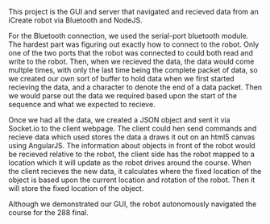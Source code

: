 This project is the GUI and server that navigated and recieved data from an iCreate robot via Bluetooth and NodeJS.

For the Bluetooth connection, we used the serial-port bluetooth module. The hardest part was figuring out exactly how to connect to the robot.  Only one of the two ports that the robot was connected to could both read and write to the robot.  Then, when we recieved the data, the data would come multple times, with only the last time being the complete packet of data, so we created our own sort of buffer to hold data when we first started recieving the data, and a character to denote the end of a data packet.  Then we would parse out the data we required based upon the start of the sequence and what we expected to recieve. 

Once we had all the data, we created a JSON object and sent it via Socket.io to the client webpage. The client could hen send commands and recieve data which used stores the data a draws it out on an html5 canvas using AngularJS.  The information about objects in front of the robot would be recieved relative to the robot, the client side has the robot mapped to a location which it will update as the robot drives around the course. When the client recieves the new data, it calculates where the fixed location of the object is based upon the current location and rotation of the robot. Then it will store the fixed location of the object.

Although we demonstrated our GUI, the robot autonomously navigated the course for the 288 final.
